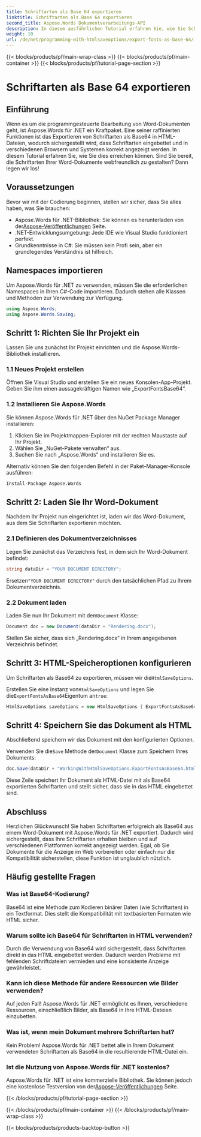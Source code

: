 ```yaml
---
title: Schriftarten als Base 64 exportieren
linktitle: Schriftarten als Base 64 exportieren
second_title: Aspose.Words Dokumentverarbeitungs-API
description: In diesem ausführlichen Tutorial erfahren Sie, wie Sie Schriftarten mit Aspose.Words für .NET als Base64 exportieren. Stellen Sie sicher, dass Schriftarten in HTML-Dateien eingebettet und korrekt angezeigt werden.
weight: 10
url: /de/net/programming-with-htmlsaveoptions/export-fonts-as-base-64/
---
```


{{< blocks/products/pf/main-wrap-class >}}
{{< blocks/products/pf/main-container >}}
{{< blocks/products/pf/tutorial-page-section >}}

# Schriftarten als Base 64 exportieren

## Einführung

Wenn es um die programmgesteuerte Bearbeitung von Word-Dokumenten geht, ist Aspose.Words für .NET ein Kraftpaket. Eine seiner raffinierten Funktionen ist das Exportieren von Schriftarten als Base64 in HTML-Dateien, wodurch sichergestellt wird, dass Schriftarten eingebettet und in verschiedenen Browsern und Systemen korrekt angezeigt werden. In diesem Tutorial erfahren Sie, wie Sie dies erreichen können. Sind Sie bereit, die Schriftarten Ihrer Word-Dokumente webfreundlich zu gestalten? Dann legen wir los!

## Voraussetzungen

Bevor wir mit der Codierung beginnen, stellen wir sicher, dass Sie alles haben, was Sie brauchen:

-  Aspose.Words für .NET-Bibliothek: Sie können es herunterladen von der[Aspose-Veröffentlichungen](https://releases.aspose.com/words/net/) Seite.
- .NET-Entwicklungsumgebung: Jede IDE wie Visual Studio funktioniert perfekt.
- Grundkenntnisse in C#: Sie müssen kein Profi sein, aber ein grundlegendes Verständnis ist hilfreich.

## Namespaces importieren

Um Aspose.Words für .NET zu verwenden, müssen Sie die erforderlichen Namespaces in Ihren C#-Code importieren. Dadurch stehen alle Klassen und Methoden zur Verwendung zur Verfügung.

```csharp
using Aspose.Words;
using Aspose.Words.Saving;
```

## Schritt 1: Richten Sie Ihr Projekt ein

Lassen Sie uns zunächst Ihr Projekt einrichten und die Aspose.Words-Bibliothek installieren.

### 1.1 Neues Projekt erstellen

Öffnen Sie Visual Studio und erstellen Sie ein neues Konsolen-App-Projekt. Geben Sie ihm einen aussagekräftigen Namen wie „ExportFontsBase64“.

### 1.2 Installieren Sie Aspose.Words

Sie können Aspose.Words für .NET über den NuGet Package Manager installieren:

1. Klicken Sie im Projektmappen-Explorer mit der rechten Maustaste auf Ihr Projekt.
2. Wählen Sie „NuGet-Pakete verwalten“ aus.
3. Suchen Sie nach „Aspose.Words“ und installieren Sie es.

Alternativ können Sie den folgenden Befehl in der Paket-Manager-Konsole ausführen:

```sh
Install-Package Aspose.Words
```

## Schritt 2: Laden Sie Ihr Word-Dokument

Nachdem Ihr Projekt nun eingerichtet ist, laden wir das Word-Dokument, aus dem Sie Schriftarten exportieren möchten.

### 2.1 Definieren des Dokumentverzeichnisses

Legen Sie zunächst das Verzeichnis fest, in dem sich Ihr Word-Dokument befindet:

```csharp
string dataDir = "YOUR DOCUMENT DIRECTORY";
```

 Ersetzen`"YOUR DOCUMENT DIRECTORY"` durch den tatsächlichen Pfad zu Ihrem Dokumentverzeichnis.

### 2.2 Dokument laden

 Laden Sie nun Ihr Dokument mit dem`Document` Klasse:

```csharp
Document doc = new Document(dataDir + "Rendering.docx");
```

Stellen Sie sicher, dass sich „Rendering.docx“ in Ihrem angegebenen Verzeichnis befindet.

## Schritt 3: HTML-Speicheroptionen konfigurieren

 Um Schriftarten als Base64 zu exportieren, müssen wir die`HtmlSaveOptions`.


 Erstellen Sie eine Instanz von`HtmlSaveOptions` und legen Sie die`ExportFontsAsBase64`Eigentum an`true`:

```csharp
HtmlSaveOptions saveOptions = new HtmlSaveOptions { ExportFontsAsBase64 = true };
```

## Schritt 4: Speichern Sie das Dokument als HTML

Abschließend speichern wir das Dokument mit den konfigurierten Optionen.


 Verwenden Sie die`Save` Methode der`Document` Klasse zum Speichern Ihres Dokuments:

```csharp
doc.Save(dataDir + "WorkingWithHtmlSaveOptions.ExportFontsAsBase64.html", saveOptions);
```

Diese Zeile speichert Ihr Dokument als HTML-Datei mit als Base64 exportierten Schriftarten und stellt sicher, dass sie in das HTML eingebettet sind.

## Abschluss

Herzlichen Glückwunsch! Sie haben Schriftarten erfolgreich als Base64 aus einem Word-Dokument mit Aspose.Words für .NET exportiert. Dadurch wird sichergestellt, dass Ihre Schriftarten erhalten bleiben und auf verschiedenen Plattformen korrekt angezeigt werden. Egal, ob Sie Dokumente für die Anzeige im Web vorbereiten oder einfach nur die Kompatibilität sicherstellen, diese Funktion ist unglaublich nützlich.

## Häufig gestellte Fragen

### Was ist Base64-Kodierung?
Base64 ist eine Methode zum Kodieren binärer Daten (wie Schriftarten) in ein Textformat. Dies stellt die Kompatibilität mit textbasierten Formaten wie HTML sicher.

### Warum sollte ich Base64 für Schriftarten in HTML verwenden?
Durch die Verwendung von Base64 wird sichergestellt, dass Schriftarten direkt in das HTML eingebettet werden. Dadurch werden Probleme mit fehlenden Schriftdateien vermieden und eine konsistente Anzeige gewährleistet.

### Kann ich diese Methode für andere Ressourcen wie Bilder verwenden?
Auf jeden Fall! Aspose.Words für .NET ermöglicht es Ihnen, verschiedene Ressourcen, einschließlich Bilder, als Base64 in Ihre HTML-Dateien einzubetten.

### Was ist, wenn mein Dokument mehrere Schriftarten hat?
Kein Problem! Aspose.Words für .NET bettet alle in Ihrem Dokument verwendeten Schriftarten als Base64 in die resultierende HTML-Datei ein.

### Ist die Nutzung von Aspose.Words für .NET kostenlos?
 Aspose.Words für .NET ist eine kommerzielle Bibliothek. Sie können jedoch eine kostenlose Testversion von der[Aspose-Veröffentlichungen](https://releases.aspose.com/) Seite.

{{< /blocks/products/pf/tutorial-page-section >}}

{{< /blocks/products/pf/main-container >}}
{{< /blocks/products/pf/main-wrap-class >}}

{{< blocks/products/products-backtop-button >}}

